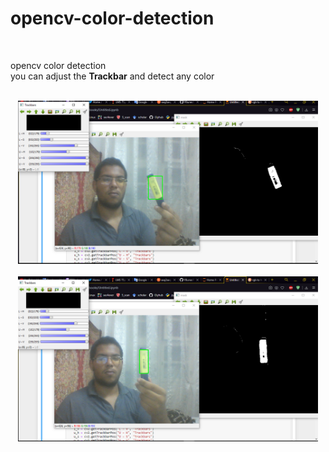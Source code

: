 <h1> opencv-color-detection </h1>
<br>
<p>
opencv color detection <br>
you can adjust the <strong>Trackbar</strong> and detect any color
<br>
<br>
</p>
<p text align="center">
<img src="https://github.com/Y0unes17/opencv-color-detection/blob/master/test.PNG?raw=true" width="480" higth="480" />
<br>
<br>
<img src="https://github.com/Y0unes17/opencv-color-detection/blob/master/test2.PNG?raw=true" width="480" higth="480"/>
</p>
